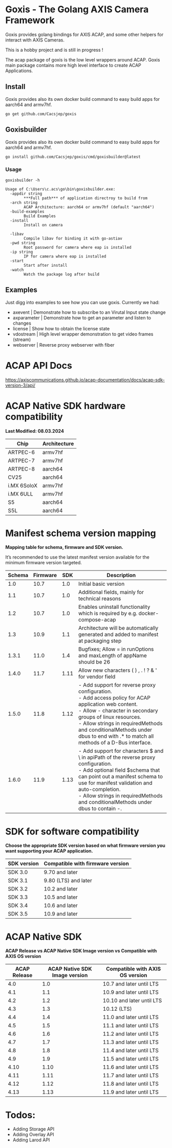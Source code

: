 
# Goxis - The Golang AXIS Camera Framework
Goxis provides golang bindings for AXIS ACAP,
and some other helpers for interact with AXIS Cameras.

This is a hobby project and is still in progress !

The acap package of goxis is the low level wrappers around ACAP.
Goxis main package contains more high level interface to create ACAP Applications.

## Install
Goxis provides also its own docker build command to easy build apps for aarch64 and armv7hf.
```
go get github.com/Cacsjep/goxis
```


## Goxisbuilder
Goxis provides also its own docker build command to easy build apps for aarch64 and armv7hf.
```
go install github.com/Cacsjep/goxis/cmd/goxisbuilder@latest
```

### Usage
```
goxisbuilder -h                            

Usage of C:\Users\c.acs\go\bin\goxisbuilder.exe:
  -appdir string
        ***Full path*** of application directroy to build from
  -arch string
        ACAP Architecture: aarch64 or armv7hf (default "aarch64")
  -build-examples
        Build Examples
  -install
        Install on camera

  -libav
        Compile libav for binding it with go-astiav
  -pwd string
        Root password for camera where eap is installed
  -ip string
        IP for camera where eap is installed
  -start
        Start after install
  -watch
        Watch the package log after build
```

## Examples
Just digg into examples to see how you can use goxis.
Currently we had:
  - axevent 	| Demonstrate how to subscribe to an Virutal Input state change
  - axparameter | Demonstrate how to get an parameter and listen to changes
  - license 	| Show how to obtain the license state
  - vdostream 	| High level wrapper demonstration to get video frames (stream)
  - webserver   | Reverse proxy webserver with fiber


# ACAP API Docs
https://axiscommunications.github.io/acap-documentation/docs/acap-sdk-version-3/api/

# ACAP Native SDK hardware compatibility

**Last Modified: 08.03.2024**

| Chip          | Architecture |
|---------------|--------------|
| ARTPEC-6      | armv7hf      |
| ARTPEC-7      | armv7hf      |
| ARTPEC-8      | aarch64      |
| CV25          | aarch64      |
| i.MX 6SoloX   | armv7hf      |
| i.MX 6ULL     | armv7hf      |
| S5            | aarch64      |
| S5L           | aarch64      |

# Manifest schema version mapping

**Mapping table for schema, firmware and SDK version.**

It’s recommended to use the latest manifest version available for the minimum firmware version targeted.

| Schema | Firmware | SDK  | Description |
|--------|----------|------|-------------|
| 1.0    | 10.7     | 1.0  | Initial basic version |
| 1.1    | 10.7     | 1.0  | Additional fields, mainly for technical reasons |
| 1.2    | 10.7     | 1.0  | Enables uninstall functionality which is required by e.g. docker-compose-acap |
| 1.3    | 10.9     | 1.1  | Architecture will be automatically generated and added to manifest at packaging step |
| 1.3.1  | 11.0     | 1.4  | Bugfixes; Allow = in runOptions and maxLength of appName should be 26 |
| 1.4.0  | 11.7     | 1.11 | Allow new characters ( ) , . ! ? & ' for vendor field |
| 1.5.0  | 11.8     | 1.12 | - Add support for reverse proxy configuration.<br>- Add access policy for ACAP application web content.<br>- Allow - character in secondary groups of linux resources.<br>- Allow strings in requiredMethods and conditionalMethods under dbus to end with .* to match all methods of a D-Bus interface. |
| 1.6.0  | 11.9     | 1.13 | - Add support for characters $ and \ in apiPath of the reverse proxy configuration.<br>- Add optional field $schema that can point out a manifest schema to use for manifest validation and auto-completion.<br>- Allow strings in requiredMethods and conditionalMethods under dbus to contain -. |

# SDK for software compatibility

**Choose the appropriate SDK version based on what firmware version you want supporting your ACAP application.**

| SDK version | Compatible with firmware version |
|-------------|----------------------------------|
| SDK 3.0     | 9.70 and later                   |
| SDK 3.1     | 9.80 (LTS) and later             |
| SDK 3.2     | 10.2 and later                   |
| SDK 3.3     | 10.5 and later                   |
| SDK 3.4     | 10.6 and later                   |
| SDK 3.5     | 10.9 and later                   |

# ACAP Native SDK

**ACAP Release vs ACAP Native SDK Image version vs Compatible with AXIS OS version**

| ACAP Release | ACAP Native SDK Image version | Compatible with AXIS OS version |
|--------------|-------------------------------|---------------------------------|
| 4.0          | 1.0                           | 10.7 and later until LTS        |
| 4.1          | 1.1                           | 10.9 and later until LTS        |
| 4.2          | 1.2                           | 10.10 and later until LTS       |
| 4.3          | 1.3                           | 10.12 (LTS)                     |
| 4.4          | 1.4                           | 11.0 and later until LTS        |
| 4.5          | 1.5                           | 11.1 and later until LTS        |
| 4.6          | 1.6                           | 11.2 and later until LTS        |
| 4.7          | 1.7                           | 11.3 and later until LTS        |
| 4.8          | 1.8                           | 11.4 and later until LTS        |
| 4.9          | 1.9                           | 11.5 and later until LTS        |
| 4.10         | 1.10                          | 11.6 and later until LTS        |
| 4.11         | 1.11                          | 11.7 and later until LTS        |
| 4.12         | 1.12                          | 11.8 and later until LTS        |
| 4.13         | 1.13                          | 11.9 and later until LTS        |


# Todos:
  - Adding Storage API
  - Adding Overlay API
  - Adding Larod API